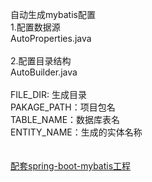 
自动生成mybatis配置
<br/>
1.配置数据源 <br/>
AutoProperties.java <br/>
<br/>
2.配置目录结构 <br/>
AutoBuilder.java <br/>
<br/>
FILE_DIR: 生成目录 <br/>
PAKAGE_PATH：项目包名 <br/>
TABLE_NAME：数据库表名 <br/>
ENTITY_NAME：生成的实体名称 <br/>
<br/>
<br/>
<a href="https://github.com/chen1987130/spring-boot-dubbo">配套spring-boot-mybatis工程</a>

